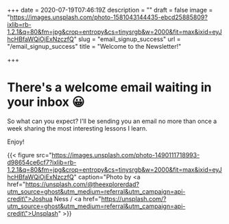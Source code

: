 +++
date = 2020-07-19T07:46:19Z
description = ""
draft = false
image = "https://images.unsplash.com/photo-1581043144435-ebcd25885809?ixlib=rb-1.2.1&q=80&fm=jpg&crop=entropy&cs=tinysrgb&w=2000&fit=max&ixid=eyJhcHBfaWQiOjExNzczfQ"
slug = "email_signup_success"
url = "/email_signup_success"
title = "Welcome to the Newsletter!"

+++


# There's a welcome email waiting in your inbox 😀

So what can  you expect? I'll be sending you an email no more than once a week sharing the most interesting lessons I learn.

Enjoy!

{{< figure src="https://images.unsplash.com/photo-1490111718993-d98654ce6cf7?ixlib=rb-1.2.1&q=80&fm=jpg&crop=entropy&cs=tinysrgb&w=2000&fit=max&ixid=eyJhcHBfaWQiOjExNzczfQ" caption="Photo by <a href=\"https://unsplash.com/@theexplorerdad?utm_source=ghost&utm_medium=referral&utm_campaign=api-credit\">Joshua Ness</a> / <a href=\"https://unsplash.com/?utm_source=ghost&utm_medium=referral&utm_campaign=api-credit\">Unsplash</a>" >}}



